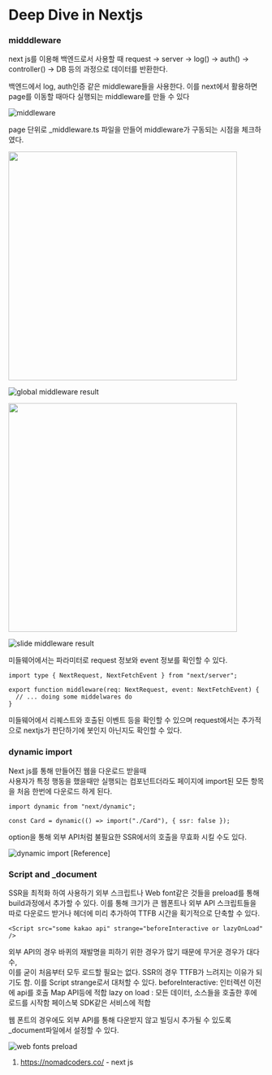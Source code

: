 # Deep Dive in Nextjs

### midddleware

next js를 이용해 백엔드로서 사용할 때
request -> server -> log() -> auth() -> controller() -> DB
등의 과정으로 데이터를 반환한다.

백엔드에서 log, auth인증 같은 middleware들을 사용한다.
이를 next에서 활용하면 page를 이동할 때마다 실행되는 middleware를 만들 수 있다

![middleware](https://eumericano.s3.ap-northeast-2.amazonaws.com/dev/middleware.png "middleware")

page 단위로 \_middleware.ts 파일을 만들어 middleware가 구동되는 시점을 체크하였다.

<img src="https://eumericano.s3.ap-northeast-2.amazonaws.com/dev/home.png" height="450" />

![global middleware result](https://eumericano.s3.ap-northeast-2.amazonaws.com/dev/home+result.png "global middleware result")

<img src="https://eumericano.s3.ap-northeast-2.amazonaws.com/dev/slide+page.png" height="450" />

![slide middleware result](https://eumericano.s3.ap-northeast-2.amazonaws.com/dev/slide+result.png "slide middleware result")

미들웨어에서는 파라미터로 request 정보와 event 정보를 확인할 수 있다.

```tsx
import type { NextRequest, NextFetchEvent } from "next/server";

export function middleware(req: NextRequest, event: NextFetchEvent) {
  // ... doing some middelwares do
}
```

미들웨어에서 리퀘스트와 호출된 이벤트 등을 확인할 수 있으며 request에서는 추가적으로 nextjs가 판단하기에 봇인지 아닌지도 확인할 수 있다.

### dynamic import

Next js를 통해 만들어진 웹을 다운로드 받을때  
사용자가 특정 행동을 했을때만 실행되는 컴포넌트더라도 페이지에 import된 모든 항목을 처음 한번에 다운로드 하게 된다.

```tsx
import dynamic from "next/dynamic";

const Card = dynamic(() => import("./Card"), { ssr: false });
```

option을 통해 외부 API처럼 불필요한 SSR에서의 호출을 무효화 시킬 수도 있다.

![dynamic import](https://eumericano.s3.ap-northeast-2.amazonaws.com/dev/dynamic+import+network+check.png "dynamic import")
[Reference]

### Script and \_document

SSR을 최적화 하여 사용하기
외부 스크립트나 Web font같은 것들을 preload를 통해 build과정에서 추가할 수 있다. 이를 통해 크기가 큰 웹폰트나 외부 API 스크립트들을 따로 다운로드 받거나 헤더에 미리 추가하여 TTFB 시간을 획기적으로 단축할 수 있다.

```tsx
<Script src="some kakao api" strange="beforeInteractive or lazyOnLoad" />
```

외부 API의 경우 바퀴의 재발명을 피하기 위한 경우가 많기 때문에 무거운 경우가 대다수,  
이를 굳이 처음부터 모두 로드할 필요는 없다. SSR의 경우 TTFB가 느려지는 이유가 되기도 함. 이를 Script strange로서 대처할 수 있다.
beforeInteractive: 인터렉션 이전에 api를 호출 Map API등에 적합
lazy on load : 모든 데이터, 소스들을 호출한 후에 로드를 시작함 페이스북 SDK같은 서비스에 적합

웹 폰트의 경우에도 외부 API를 통해 다운받지 않고 빌딩시 추가될 수 있도록 \_document파일에서 설정할 수 있다.

![web fonts preload](https://eumericano.s3.ap-northeast-2.amazonaws.com/dev/web+font+ssr+preload.png "web fonts preload")

1. https://nomadcoders.co/ - next js
